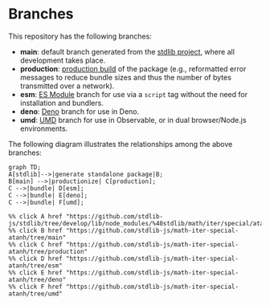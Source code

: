 <!--

@license Apache-2.0

Copyright (c) 2022 The Stdlib Authors.

Licensed under the Apache License, Version 2.0 (the "License");
you may not use this file except in compliance with the License.
You may obtain a copy of the License at

    http://www.apache.org/licenses/LICENSE-2.0

Unless required by applicable law or agreed to in writing, software
distributed under the License is distributed on an "AS IS" BASIS,
WITHOUT WARRANTIES OR CONDITIONS OF ANY KIND, either express or implied.
See the License for the specific language governing permissions and
limitations under the License.

-->

# Branches

This repository has the following branches:

-   **main**: default branch generated from the [stdlib project][stdlib-url], where all development takes place.
-   **production**: [production build][production-url] of the package (e.g., reformatted error messages to reduce bundle sizes and thus the number of bytes transmitted over a network).
-   **esm**: [ES Module][esm-url] branch for use via a `script` tag without the need for installation and bundlers.
-   **deno**: [Deno][deno-url] branch for use in Deno.
-   **umd**: [UMD][umd-url] branch for use in Observable, or in dual browser/Node.js environments.

The following diagram illustrates the relationships among the above branches:

```mermaid
graph TD;
A[stdlib]-->|generate standalone package|B;
B[main] -->|productionize| C[production];
C -->|bundle| D[esm];
C -->|bundle| E[deno];
C -->|bundle| F[umd];

%% click A href "https://github.com/stdlib-js/stdlib/tree/develop/lib/node_modules/%40stdlib/math/iter/special/atanh"
%% click B href "https://github.com/stdlib-js/math-iter-special-atanh/tree/main"
%% click C href "https://github.com/stdlib-js/math-iter-special-atanh/tree/production"
%% click D href "https://github.com/stdlib-js/math-iter-special-atanh/tree/esm"
%% click E href "https://github.com/stdlib-js/math-iter-special-atanh/tree/deno"
%% click F href "https://github.com/stdlib-js/math-iter-special-atanh/tree/umd"
```

[stdlib-url]: https://github.com/stdlib-js/stdlib/tree/develop/lib/node_modules/%40stdlib/math/iter/special/atanh
[production-url]: https://github.com/stdlib-js/math-iter-special-atanh/tree/production
[deno-url]: https://github.com/stdlib-js/math-iter-special-atanh/tree/deno
[umd-url]: https://github.com/stdlib-js/math-iter-special-atanh/tree/umd
[esm-url]: https://github.com/stdlib-js/math-iter-special-atanh/tree/esm